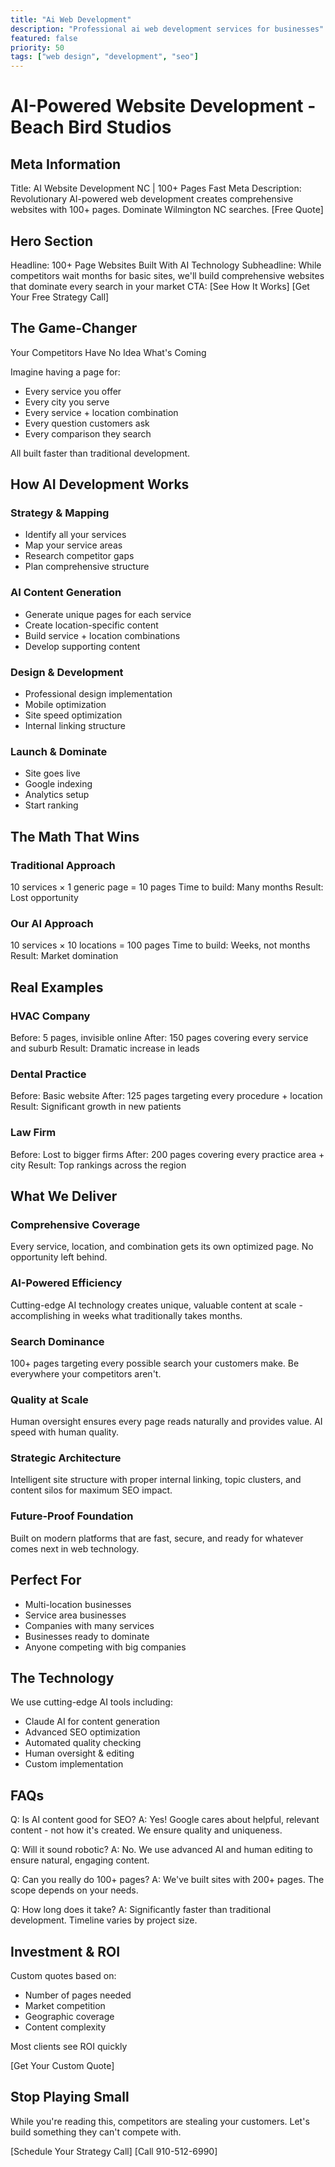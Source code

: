 ```yaml
---
title: "Ai Web Development"
description: "Professional ai web development services for businesses"
featured: false
priority: 50
tags: ["web design", "development", "seo"]
---
```


# AI-Powered Website Development - Beach Bird Studios

## Meta Information
Title: AI Website Development NC | 100+ Pages Fast
Meta Description: Revolutionary AI-powered web development creates comprehensive websites with 100+ pages. Dominate Wilmington NC searches. [Free Quote]

## Hero Section
Headline: 100+ Page Websites Built With AI Technology
Subheadline: While competitors wait months for basic sites, we'll build comprehensive websites that dominate every search in your market
CTA: [See How It Works] [Get Your Free Strategy Call]

## The Game-Changer
Your Competitors Have No Idea What's Coming

Imagine having a page for:
- Every service you offer
- Every city you serve
- Every service + location combination
- Every question customers ask
- Every comparison they search

All built faster than traditional development.

## How AI Development Works

### Strategy & Mapping
- Identify all your services
- Map your service areas
- Research competitor gaps
- Plan comprehensive structure

### AI Content Generation
- Generate unique pages for each service
- Create location-specific content
- Build service + location combinations
- Develop supporting content

### Design & Development
- Professional design implementation
- Mobile optimization
- Site speed optimization
- Internal linking structure

### Launch & Dominate
- Site goes live
- Google indexing
- Analytics setup
- Start ranking

## The Math That Wins

### Traditional Approach
10 services × 1 generic page = 10 pages
Time to build: Many months
Result: Lost opportunity

### Our AI Approach
10 services × 10 locations = 100 pages
Time to build: Weeks, not months
Result: Market domination

## Real Examples

### HVAC Company
Before: 5 pages, invisible online
After: 150 pages covering every service and suburb
Result: Dramatic increase in leads

### Dental Practice
Before: Basic website
After: 125 pages targeting every procedure + location
Result: Significant growth in new patients

### Law Firm
Before: Lost to bigger firms
After: 200 pages covering every practice area + city
Result: Top rankings across the region

## What We Deliver

### Comprehensive Coverage
Every service, location, and combination gets its own optimized page. No opportunity left behind.

### AI-Powered Efficiency
Cutting-edge AI technology creates unique, valuable content at scale - accomplishing in weeks what traditionally takes months.

### Search Dominance
100+ pages targeting every possible search your customers make. Be everywhere your competitors aren't.

### Quality at Scale
Human oversight ensures every page reads naturally and provides value. AI speed with human quality.

### Strategic Architecture
Intelligent site structure with proper internal linking, topic clusters, and content silos for maximum SEO impact.

### Future-Proof Foundation
Built on modern platforms that are fast, secure, and ready for whatever comes next in web technology.

## Perfect For

- Multi-location businesses
- Service area businesses
- Companies with many services
- Businesses ready to dominate
- Anyone competing with big companies

## The Technology

We use cutting-edge AI tools including:
- Claude AI for content generation
- Advanced SEO optimization
- Automated quality checking
- Human oversight & editing
- Custom implementation

## FAQs

Q: Is AI content good for SEO?
A: Yes! Google cares about helpful, relevant content - not how it's created. We ensure quality and uniqueness.

Q: Will it sound robotic?
A: No. We use advanced AI and human editing to ensure natural, engaging content.

Q: Can you really do 100+ pages?
A: We've built sites with 200+ pages. The scope depends on your needs.

Q: How long does it take?
A: Significantly faster than traditional development. Timeline varies by project size.

## Investment & ROI

Custom quotes based on:
- Number of pages needed
- Market competition
- Geographic coverage
- Content complexity

Most clients see ROI quickly

[Get Your Custom Quote]

## Stop Playing Small
While you're reading this, competitors are stealing your customers.
Let's build something they can't compete with.

[Schedule Your Strategy Call] [Call 910-512-6990]